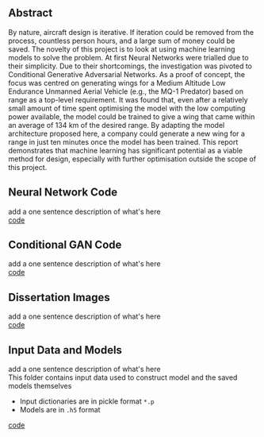 ## Abstract
By nature, aircraft design is iterative. If iteration could be removed from the process, countless person hours, and a large sum of money could be saved. The novelty of this project is to look at using machine learning models to solve the problem. At first Neural Networks were trialled due to their simplicity. Due to their shortcomings, the investigation was pivoted to Conditional Generative Adversarial Networks. As a proof of concept, the focus was centred on generating wings for a Medium Altitude Low Endurance Unmanned Aerial Vehicle (e.g., the MQ-1 Predator) based on range as a top-level requirement. It was found that, even after a relatively small amount of time spent optimising the model with the low computing power available, the model could be trained to give a wing that came within an average of 134 km of the desired range. By adapting the model architecture proposed here, a company could generate a new wing for a range in just ten minutes once the model has been trained. This report demonstrates that machine learning has significant potential as a viable method for design, especially with further optimisation outside the scope of this project.

## Neural Network Code
add a one sentence description of what's here  
[code](NN)

## Conditional GAN Code
add a one sentence description of what's here  
[code](GAN)

## Dissertation Images
add a one sentence description of what's here  
[code](GAN)

## Input Data and Models
add a one sentence description of what's here  
This folder contains input data used to construct model and the saved models themselves  
- Input dictionaries are in pickle format  `*.p`
- Models are in `.h5` format  

[code](GAN)